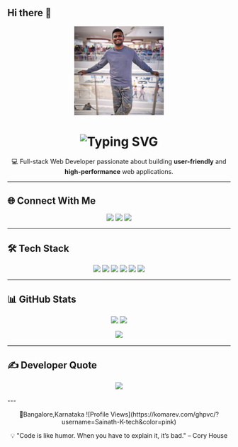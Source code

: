 ## Hi there 👋                           
<!-- Banner -->
<p align="center">
<img src="https://github.com/Sainath-K-tech/Sainath-K-tech/blob/3c2ca8756f805b105145f080091cc48c9498e278/Sainath.jpg" width="40%" alt="Sainath K - Full Stack Developer Banner">
</p>

<!-- Typing Animation -->
<h1 align="center">
  <img src="https://readme-typing-svg.herokuapp.com?font=Fira+Code&size=28&duration=3000&pause=800&color=00F700&center=true&vCenter=true&width=500&lines=Hi%2C+I'm+Sainath+K;Full-Stack+Web+Developer;Problem+Solver+%26+Tech+Learner" alt="Typing SVG" />
</h1>

<p align="center">
💻 Full-stack Web Developer passionate about building <strong>user-friendly</strong> and <strong>high-performance</strong> web applications.
</p>

---

## 🌐 Connect With Me
<p align="center">
  <a href="YOUR_INSTAGRAM_LINK"><img src="https://img.shields.io/badge/Instagram-E4405F.svg?style=for-the-badge&logo=Instagram&logoColor=white" /></a>
  <a href="YOUR_LINKEDIN_LINK"><img src="https://img.shields.io/badge/LinkedIn-0077B5.svg?style=for-the-badge&logo=linkedin&logoColor=white" /></a>
  <a href="YOUR_PORTFOLIO_LINK"><img src="https://img.shields.io/badge/Portfolio-000000.svg?style=for-the-badge&logo=About.me&logoColor=white" /></a>
</p>

---

## 🛠 Tech Stack
<p align="center">
  <img src="https://img.shields.io/badge/html5-%23E34F26.svg?style=for-the-badge&logo=html5&logoColor=white" />
  <img src="https://img.shields.io/badge/css3-%231572B6.svg?style=for-the-badge&logo=css3&logoColor=white" />
  <img src="https://img.shields.io/badge/javascript-%23323330.svg?style=for-the-badge&logo=javascript&logoColor=%23F7DF1E" />
  <img src="https://img.shields.io/badge/python-%233776AB.svg?style=for-the-badge&logo=python&logoColor=white" />
  <img src="https://img.shields.io/badge/java-%23ED8B00.svg?style=for-the-badge&logo=java&logoColor=white" />
  <img src="https://img.shields.io/badge/c-%2300599C.svg?style=for-the-badge&logo=c&logoColor=white" />
</p>

---

## 📊 GitHub Stats
<p align="center">
  <img src="https://github-readme-stats.vercel.app/api?username=Sainath-K-tech&theme=tokyonight&hide_border=false&include_all_commits=true&count_private=true" height="165" />
  <img src="https://github-readme-streak-stats.herokuapp.com/?user=Sainath-K-tech&theme=tokyonight&hide_border=false" height="165" />
</p>

<p align="center">
  <img src="https://github-readme-stats.vercel.app/api/top-langs/?username=Sainath-K-tech&theme=tokyonight&hide_border=false&layout=compact" height="150" />
</p>

---

## ✍️ Developer Quote
<p align="center">
  <img src="https://quotes-github-readme.vercel.app/api?type=horizontal&theme=tokyonight" />
</p>
---

<p align="center">
  📍Bangalore,Karnataka         
  ![Profile Views](https://komarev.com/ghpvc/?username=Sainath-K-tech&color=pink)
</p>

<p align="center">💡 "Code is like humor. When you have to explain it, it’s bad." – Cory House</p>






<!--
**Sainath-K-tech/Sainath-K-tech** is a ✨ _special_ ✨ repository because its `README.md` (this file) appears on your GitHub profile.

Here are some ideas to get you started:

- 🔭 I’m currently working on ...
- 🌱 I’m currently learning ...
- 👯 I’m looking to collaborate on ...
- 🤔 I’m looking for help with ...
- 💬 Ask me about ...
- 📫 How to reach me: ...
- 😄 Pronouns: ...
- ⚡ Fun fact: ...
-->
